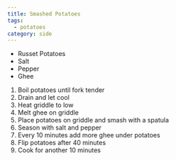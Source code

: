 ```yaml
---
title: Smashed Potatoes
tags:
  - potatoes
category: side
---
```


- Russet Potatoes
- Salt
- Pepper
- Ghee

1. Boil potatoes until fork tender
1. Drain and let cool
1. Heat griddle to low
1. Melt ghee on griddle
1. Place potatoes on griddle and smash with a spatula
1. Season with salt and pepper
1. Every 10 minutes add more ghee under potatoes
1. Flip potatoes after 40 minutes
1. Cook for another 10 minutes
